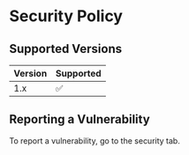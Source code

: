 # Security Policy

## Supported Versions

| Version | Supported          |
| ------- | ------------------ |
| 1.x   | :white_check_mark: |

## Reporting a Vulnerability

To report a vulnerability, go to the security tab.
